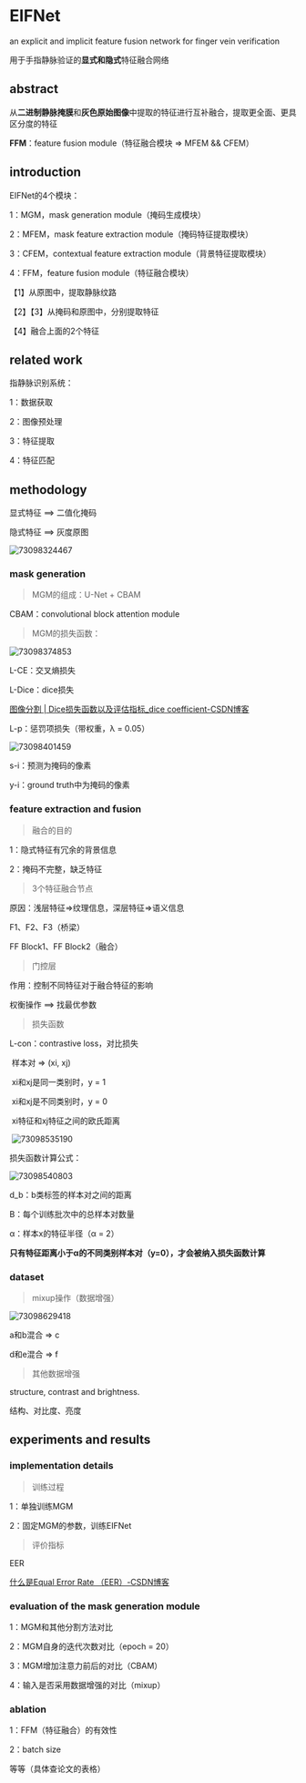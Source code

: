 # EIFNet

an explicit and implicit feature fusion network for finger vein verification

用于手指静脉验证的**显式和隐式**特征融合网络

## abstract

从**二进制静脉掩膜**和**灰色原始图像**中提取的特征进行互补融合，提取更全面、更具区分度的特征

**FFM**：feature fusion module（特征融合模块 => MFEM && CFEM）

## introduction

EIFNet的4个模块：

1：MGM，mask generation module（掩码生成模块）

2：MFEM，mask feature extraction module（掩码特征提取模块）

3：CFEM，contextual feature extraction module（背景特征提取模块）

4：FFM，feature fusion module（特征融合模块）

【1】从原图中，提取静脉纹路

【2】【3】从掩码和原图中，分别提取特征

【4】融合上面的2个特征

## related work

指静脉识别系统：

1：数据获取

2：图像预处理

3：特征提取

4：特征匹配

## methodology

显式特征 ==> 二值化掩码

隐式特征 ==> 灰度原图

![73098324467](EIFNet.assets/1730983244678.png)

### mask generation

> MGM的组成：U-Net + CBAM

CBAM：convolutional block attention module

> MGM的损失函数：

![73098374853](EIFNet.assets/1730983748536.png)

L-CE：交叉熵损失

L-Dice：dice损失

[图像分割 | Dice损失函数以及评估指标_dice coefficient-CSDN博客](https://blog.csdn.net/qq_45023353/article/details/130507773)

L-p：惩罚项损失（带权重，λ = 0.05）

![73098401459](EIFNet.assets/1730984014596.png)

s-i：预测为掩码的像素

y-i：ground truth中为掩码的像素

### feature extraction and fusion

> 融合的目的

1：隐式特征有冗余的背景信息

2：掩码不完整，缺乏特征

> 3个特征融合节点

原因：浅层特征=>纹理信息，深层特征=>语义信息

F1、F2、F3（桥梁）

FF Block1、FF Block2（融合）

> 门控层

作用：控制不同特征对于融合特征的影响

权衡操作 ==> 找最优参数

> 损失函数

L-con：contrastive loss，对比损失

​	样本对 => (xi, xj)

​	xi和xj是同一类别时，y = 1

​	xi和xj是不同类别时，y = 0

​	xi特征和xj特征之间的欧氏距离

​	![73098535190](EIFNet.assets/1730985351906.png)

损失函数计算公式：

![73098540803](EIFNet.assets/1730985408036.png)

d_b：b类标签的样本对之间的距离

B：每个训练批次中的总样本对数量

α：样本x的特征半径（α = 2）

**只有特征距离小于α的不同类别样本对（y=0），才会被纳入损失函数计算**

### dataset

> mixup操作（数据增强）

![73098629418](EIFNet.assets/1730986294187.png)

a和b混合 => c

d和e混合 => f

> 其他数据增强

structure, contrast and brightness.

结构、对比度、亮度

## experiments and results

### implementation details

> 训练过程

1：单独训练MGM

2：固定MGM的参数，训练EIFNet

> 评价指标

EER

[什么是Equal Error Rate （EER）-CSDN博客](https://blog.csdn.net/hanlin_tan/article/details/39183843)

### evaluation of the mask generation module

1：MGM和其他分割方法对比

2：MGM自身的迭代次数对比（epoch = 20）

3：MGM增加注意力前后的对比（CBAM）

4：输入是否采用数据增强的对比（mixup）

### ablation

1：FFM（特征融合）的有效性

2：batch size

等等（具体查论文的表格）





